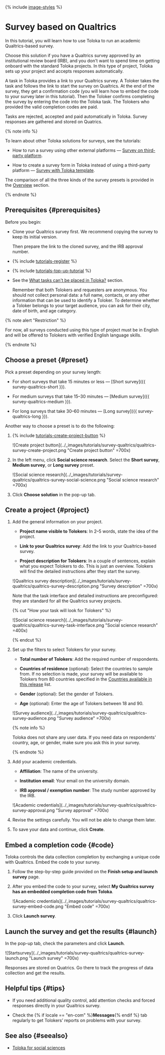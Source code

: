 {% include [image-styles](../../../_includes/image-styles.md) %}

# Survey based on Qualtrics

In this tutorial, you will learn how to use Toloka to run an academic Qualtrics-based survey. 

Choose this solution if you have a Qualtrics survey approved by an institutional review board (IRB), and you don't want to spend time on getting onboard with the standard Toloka projects. In this type of project, Toloka sets up your project and accepts responses automatically. 

A task in Toloka provides a link to your Qualtrics survey. A Toloker takes the task and follows the link to start the survey on Qualtrics. At the end of the survey, they get a confirmation code (you will learn how to embed the code to your survey later in this tutorial). Then the Toloker confirms completing the survey by entering the code into the Toloka task. The Tolokers who provided the valid completion codes are paid.

Tasks are rejected, accepted and paid automatically in Toloka. Survey responses are gathered and stored on Quatrics. 

{% note info %}

To learn about other Toloka solutions for surveys, see the tutorials:

- How to run a survey using other external platforms — [Survey on third-party platform](questionnaire-other.md).

- How to create a survey form in Toloka instead of using a third-party platform — [Survey with Toloka template](questionnaire-toloka.md).

The comparison of all the three kinds of the survey presets is provided in the [Overview](questionnaire-overview.md) section.


{% endnote %}

## Prerequisites {#prerequisites}

Before you begin:

- Clone your Qualtrics survey first. We recommend copying the survey to keep its initial version. 

  Then prepare the link to the cloned survey, and the IRB approval number.

- {% include [tutorials-register](../_includes/tutorials/register.md) %}

- {% include [tutorials-top-up-tutorial](../_includes/tutorials/top-up-tutorial.md) %}

- See the [What tasks can't be placed in Toloka?](../concepts/unwanted.md#requirements-for-survey) section. 

   Remember that both Tolokers and requesters are anonymous. You should not collect personal data: a full name, contacts, or any other information that can be used to identify a Toloker. To determine whether a Toloker belongs to your target audience, you can ask for their city, date of birth, and age category.

{% note alert "Restriction" %}

For now, all surveys conducted using this type of project must be in English and will be offered to Tolokers with verified English language skills. 

{% endnote %}

## Choose a preset {#preset}

Pick a preset depending on your survey length:

* For short surveys that take 15 minutes or less — [Short survey]({{ survey-qualtrics-short }}). 

* For medium surveys that take 15–30 minutes — [Medium survey]({{ survey-qualtrics-medium }}).

* For long surveys that take 30–60 minutes — [Long survey]({{ survey-qualtrics-long }}).

Another way to choose a preset is to do the following:

1. {% include [tutorials-create-project-button](../_includes/tutorials/create-project-button.md) %}

    ![Create project button](../_images/tutorials/survey-qualtrics/qualtrics-survey-create-project.png "Create project button" =700x)
    
1. In the left menu, click **Social science research**. Select the **Short survey**, **Medium survey**, or **Long survey** preset.

    ![Social science research](../_images/tutorials/survey-qualtrics/qualtrics-survey-social-science.png "Social science research" =700x)

1. Click **Choose solution** in the pop-up tab.


## Create a project {#project}

1. Add the general information on your project.

    * **Project name visible to Tolokers**: In 2–5 words, state the idea of the project.

    * **Link to your Qualtrics survey**: Add the link to your Qualtrics-based survey.

    * **Project description for Tolokers**: In a couple of sentences, explain what you expect Tolokers to do. This is just an overview. Tolokers will find the detailed instructions after they start the survey.

    ![Qualtrics survey description](../_images/tutorials/survey-qualtrics/qualtrics-survey-description.png "Survey description" =700x)

    Note that the task interface and detailed instructions are preconfigured: they are standard for all the Qualtrics survey projects.

    {% cut "How your task will look for Tolokers" %}

    ![Social science research](../_images/tutorials/survey-qualtrics/qualtrics-survey-task-interface.png "Social science research" =400x)

    {% endcut %}

1. Set up the filters to select Tolokers for your survey.

    * **Total number of Tolokers**: Add the required number of respondents.

    * **Countries of residence** (optional): Select the countries to sample from. If no selection is made, your survey will be available to Tolokers from 80 countries specified in the [Countries available in this release](https://toloka.ai/toloka-for-social-sciences/#table) list.

    * **Gender** (optional): Set the gender of Tolokers.

    * **Age** (optional): Enter the age of Tolokers between 18 and 90.

    ![Survey audience](../_images/tutorials/survey-qualtrics/qualtrics-survey-audience.png "Survey audience" =700x)

    {% note info %}

    Toloka does not share any user data. If you need data on respondents' country, age, or gender, make sure you ask this in your survey.

    {% endnote %}

1. Add your academic credentials.

    * **Affiliation**: The name of the university.

    * **Institution email**: Your email on the university domain.

    * **IRB approval / exemption number**: The study number approved by the IRB.

    ![Academic credentials](../_images/tutorials/survey-qualtrics/qualtrics-survey-approval.png "Survey approval" =700x)

1. Revise the settings carefully. You will not be able to change them later.

1. To save your data and continue, click **Create**.

## Embed a completion code {#code}

Toloka controls the data collection completion by exchanging a unique code with Qualtrics. Embed the code to your survey. 

1. Follow the step-by-step guide provided on the **Finish setup and launch survey** page.

1. After you embed the code to your survey, select **My Qualtrics survey has an embedded completion code from Toloka**.

   ![Academic credentials](../_images/tutorials/survey-qualtrics/qualtrics-survey-embed-code.png "Embed code" =700x)

1. Click **Launch survey**.

## Launch the survey and get the results {#launch}

In the pop-up tab, check the parameters and click **Launch**.

![Startsurvey](../_images/tutorials/survey-qualtrics/qualtrics-survey-launch.png "Launch survey" =700x)

Responses are stored on Quatrics. Go there to track the progress of data collection and get the results.

## Helpful tips {#tips}

- If you need additional quality control, add attention checks and forced responses directly in your Qualtrics survey.

- Check the {% if locale == "en-com" %}**Messages**{% endif %} tab regularly to get Tolokers’ reports on problems with your survey.

## See also {#seealso}

- [Toloka for social sciences](https://toloka.ai/toloka-for-social-sciences/)